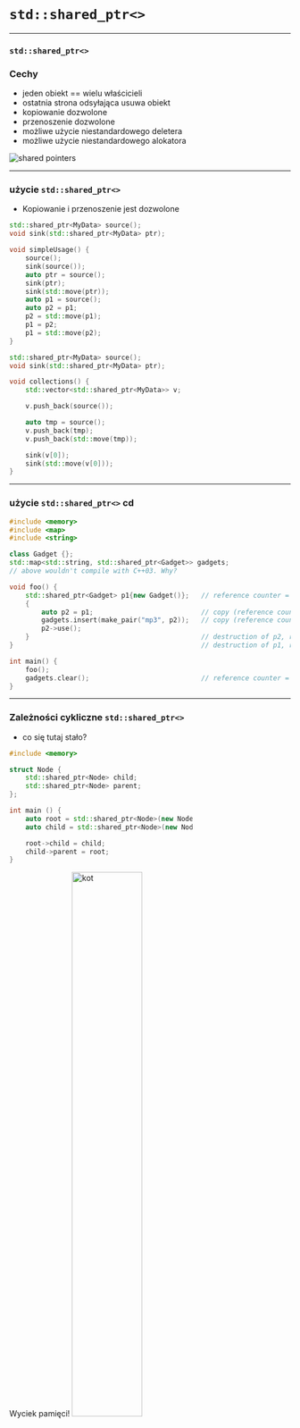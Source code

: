 ﻿<!-- .slide: data-background="#111111" -->

# `std::shared_ptr<>`

___

### `std::shared_ptr<>`

### Cechy

* <!-- .element: class="fragment fade-in" --> jeden obiekt == wielu właścicieli
* <!-- .element: class="fragment fade-in" --> ostatnia strona odsyłająca usuwa obiekt
* <!-- .element: class="fragment fade-in" --> kopiowanie dozwolone
* <!-- .element: class="fragment fade-in" --> przenoszenie dozwolone
* <!-- .element: class="fragment fade-in" --> możliwe użycie niestandardowego deletera
* <!-- .element: class="fragment fade-in" --> możliwe użycie niestandardowego alokatora

<img data-src="img/sharedptr1inverted.png" alt="shared pointers" class="plain fragment fade-in">

___
<!-- .slide: style="font-size: 0.85em" -->

### użycie `std::shared_ptr<>`

* Kopiowanie i przenoszenie jest dozwolone

<div class="multicolumn">
<div class="col">

```cpp
std::shared_ptr<MyData> source();
void sink(std::shared_ptr<MyData> ptr);

void simpleUsage() {
    source();
    sink(source());
    auto ptr = source();
    sink(ptr);
    sink(std::move(ptr));
    auto p1 = source();
    auto p2 = p1;
    p2 = std::move(p1);
    p1 = p2;
    p1 = std::move(p2);
}

```

</div>

<div class="col">

```cpp
std::shared_ptr<MyData> source();
void sink(std::shared_ptr<MyData> ptr);

void collections() {
    std::vector<std::shared_ptr<MyData>> v;

    v.push_back(source());

    auto tmp = source();
    v.push_back(tmp);
    v.push_back(std::move(tmp));

    sink(v[0]);
    sink(std::move(v[0]));
}
```

</div>

___
<!-- .slide: style="font-size: 0.85em" -->

### użycie `std::shared_ptr<>` cd

```cpp
#include <memory>
#include <map>
#include <string>

class Gadget {};
std::map<std::string, std::shared_ptr<Gadget>> gadgets;
// above wouldn't compile with C++03. Why?

void foo() {
    std::shared_ptr<Gadget> p1{new Gadget()};   // reference counter = 1
    {
        auto p2 = p1;                           // copy (reference counter == 2)
        gadgets.insert(make_pair("mp3", p2));   // copy (reference counter == 3)
        p2->use();
    }                                           // destruction of p2, reference counter = 2
}                                               // destruction of p1, reference counter = 1

int main() {
    foo();
    gadgets.clear();                            // reference counter = 0 - gadget is removed
}
```

___

### Zależności cykliczne `std::shared_ptr<>`

* co się tutaj stało?

<div class="multicolumn" style="position: relative">
<div class="col" style="width: 65%; flex: none">

```cpp
#include <memory>

struct Node {
    std::shared_ptr<Node> child;
    std::shared_ptr<Node> parent;
};

int main () {
    auto root = std::shared_ptr<Node>(new Node);
    auto child = std::shared_ptr<Node>(new Node);

    root->child = child;
    child->parent = root;
}


```

</div>

<div class="col fragment fade-in">
    Wyciek pamięci!
    <img data-src="img/kot.jpg" alt="kot" class="plain" style="height: 50%">

</div>
